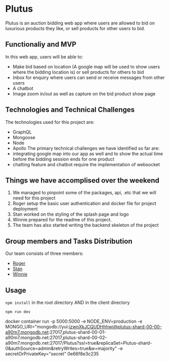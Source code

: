 # Plutus

Plutus is an auction bidding web app where users are allowed to bid on luxurious
products they like, or sell products for other users to bid.

## Functionaliy and MVP
In this web app, users will be able to:
* Make bid based on location (A google map will be used to show users where
  the bidding location is) or sell products for others to bid
* Inbox for enquiry where users can send or receive messages from other users
* A chatbot
* Image zoom in/out as well as capture on the bid product show page

## Technologies and Technical Challenges
The technologies used for this project are:
* GraphQL
* Mongoose
* Node
* Apollo
The primary technical challenges we have identified so far are:
* integrating google map into our app as well and to show the actual time before
  the bidding session ends for one product
* chatting feature and chatbot require the implementation of websocket

## Things we have accomplised over the weekend
1. We managed to pinpoint some of the packages, api, .etc that we will need for
   this project
2. Roger setup the basic user authentication and docker file for project deployment
3. Stan worked on the styling of the splash page and logo
4. Winnie prepared for the readme of this project.
5. The team has also started writing the backend skeleton of the project

## Group members and Tasks Distribution
Our team consists of three members:
* [Roger](https://github.com/yuichiu416)
* [Stan](https://github.com/stanbond)
* [Winnie](https://github.com/chinweenie)

## Usage
``npm install`` in the root directory AND in the client directory

``npm run dev`` 

docker container run -p 5000:5000 -e NODE_ENV=production -e MONGO_URI="mongodb://yui:izwnXkJCQUDHhhwi@plutus-shard-00-00-a90m7.mongodb.net:27017,plutus-shard-00-01-a90m7.mongodb.net:27017,plutus-shard-00-02-a90m7.mongodb.net:27017/Plutus?ssl=true&replicaSet=Plutus-shard-0&authSource=admin&retryWrites=true&w=majority" -e secretOrPrivateKey="secret" 0e66f8e3c235